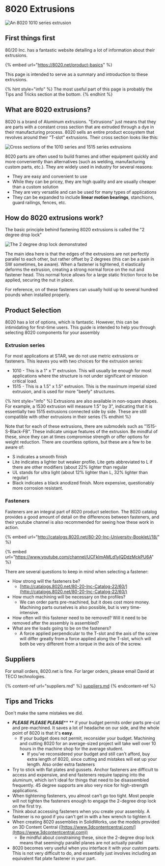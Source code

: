 # 8020 Extrusions

![An 8020 1010 series extrusion](<../../.gitbook/assets/image (83).png>)

## First things first

80/20 Inc. has a fantastic website detailing a lot of information about their extrusions.

{% embed url="https://8020.net/product-basics" %}

This page is intended to serve as a summary and introduction to these extrusions.

{% hint style="info" %}
The most useful part of this page is probably the Tips and Tricks section at the bottom.
{% endhint %}

## What are 8020 extrusions?

8020 is a brand of Aluminum extrusions. "Extrusions" just means that they are parts with a constant cross section that are extruded through a dye in their manufacturing process. 8020 sells an entire product ecosystem that revolves around their "T-slot" extrusions. Their cross section looks like this:

![Cross sections of the 1010 series and 1515 series extrusions](<../../.gitbook/assets/image (81).png>)

8020 parts are often used to build frames and other equipment quickly and more conveniently than alternatives (such as welding, manufacturing custom parts, etc.). They are widely used in industry for several reasons:

* They are easy and convenient to use
* While they can be pricey, they are high quality and are usually cheaper than a custom solution
* They are very versatile and can be used for many types of applications
* They can be expanded to include **linear motion bearings**, stanchions, guard railings, fences, etc.

## How do 8020 extrusions work?

The basic principle behind fastening 8020 extrusions is called the "2 degree drop lock"

![The 2 degree drop lock demonstrated](<../../.gitbook/assets/image (44).png>)

The main idea here is that the edges of the extrusions are not perfectly parallel to each other, but rather offset by 2 degrees (this can be a pain in SW sometimes, be aware). When a fastener is tightened, it elastically deforms the extrusion, creating a strong normal force on the nut and fastener head. This normal force allows for a large static friction force to be applied, securing the nut in place.

For reference, on of these fasteners can usually hold up to several hundred pounds when installed properly.

## Product Selection

8020 has a lot of options, which is fantastic. However, this can be intimidating for first-time users. This guide is intended to help you through selecting 8020 components for your assembly

### Extrusion series

For most applications at STAR, we do not use metric extrusions or fasteners. This leaves you with two choices for the extrusion series:

* 1010 - This is a 1" x 1" extrusion. This will usually be enough for most applications where the structure is not under significant or mission critical load.
* 1515 - This is a 1.5" x 1.5" extrusion. This is the maximum imperial sized extrusion, and is used for more "beefy" structures.

{% hint style="info" %}
Extrusions are also available in non-square shapes. For example, a 1530 extrusion will measure 1.5" by 3", indicating that it is essentially two 1515 extrusions connected side by side. These are still compatible with other extrusions in their series
{% endhint %}

Note that for each of these extrusions, there are submodels such as "1515-S-Black-FB". These indicate unique features of the extrusion. Be mindful of these, since they can at times compromise strength or offer options for weight reduction. There are countless options, but these are a few to be aware of:

* S indicates a smooth finish
* Lite indicates a lighter but weaker profile. Lite gets abbreviated to L if there are other modifiers (about 22% lighter than regular
* UL stands for ultra light (about 12% lighter than L, 32% lighter than regular)
* Black indicates a black anodized finish. More expensive, questionably more corrosion resistant.

### Fasteners

Fasteners are an integral part of 8020 product selection. The 8020 catalog provides a good amount of detail on the differences between fasteners, and their youtube channel is also recommended for seeing how these work in action.

{% embed url="http://catalogs.8020.net/80-20-Inc-University-Booklet//18/" %}

{% embed url="https://www.youtube.com/channel/UCFklmAMLd1yIQDdzMckPU6A" %}

There are several questions to keep in mind when selecting a fastener:

* How strong will the fasteners be?
  * [http://catalogs.8020.net/80-20-Inc-Catalog-22/60/](http://catalogs.8020.net/80-20-Inc-Catalog-22/60/)
* How much machining will be necessary on the profiles?
  * We can order parts pre-machined, but it does cost more money. Machining parts ourselves is also possible, but is very time-intensive.
* How often will this fastener need to be removed? Will it need to be removed after the assembly is assembled?
* What are the loads going to be on the fasteners?
  * A force applied perpendicular to the T-slot and the axis of the screw will differ greatly from a force applied along the T-slot, which will both be very different from a torque in the axis of the screw.

## Suppliers

For small orders, 8020.net is fine. For larger orders, please email David at TECO technologies.

{% content-ref url="suppliers.md" %}
[suppliers.md](suppliers.md)
{% endcontent-ref %}

## Tips and Tricks

Don't make the same mistakes we did.

* _**PLEASE PLEASE PLEASE**_** ** if your budget permits order parts pre-cut and pre-machined. It saves a lot of headache on our side, and the whole point of 8020 is that it's **easy**.
  * If your budget does not permit, reconsider your budget. Machining and cutting 8020 for an average-sized project will take well over 10 hours in the machine shop for the average student.
    * If you've reconsidered your budget and still can't afford, buy extra length of 8020, since cutting and mistakes will eat up your length. Also order extra fasteners
* Try to stick with flat plates and gussets. Anchor fasteners are difficult to access and expensive, and end fasteners require tapping into the aluminum, which isn't ideal for things that need to be disassembled frequently. 45 degree supports are also very nice for high-strength applications.
* When tightening fasteners, you almost can't go too tight. Most people will not tighten the fasteners enough to engage the 2-degree drop lock on the first try.
* Think about accessing fasteners when you create your assembly. A fastener is no good if you can't get in with a hex wrench to tighten it.
* When creating 8020 assemblies in SolidWorks, use the models provided on 3D Content Central ([https://www.3dcontentcentral.com/](https://www.3dcontentcentral.com))
  * Be mindful about constraining these, since the 2-degree drop lock means that seemingly parallel planes are not actually parallel
* 8020 becomes very useful when you interface it with your custom parts. This is not very difficult to do, and essentially just involves including an equivalent flat plate fastener in your part.
